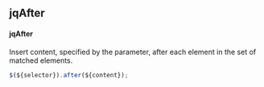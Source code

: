 ## jqAfter
#### jqAfter
Insert content, specified by the parameter, after each element in the set of matched elements.
```javascript
$(${selector}).after(${content});
```